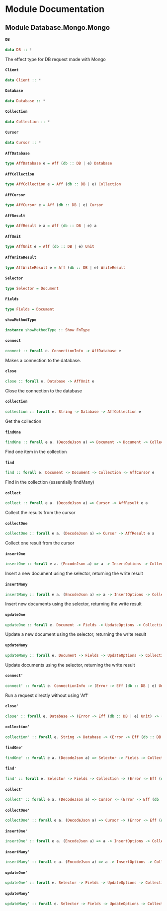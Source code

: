 # Module Documentation

## Module Database.Mongo.Mongo

#### `DB`

``` purescript
data DB :: !
```

The effect type for DB request made with Mongo

#### `Client`

``` purescript
data Client :: *
```


#### `Database`

``` purescript
data Database :: *
```


#### `Collection`

``` purescript
data Collection :: *
```


#### `Cursor`

``` purescript
data Cursor :: *
```


#### `AffDatabase`

``` purescript
type AffDatabase e = Aff (db :: DB | e) Database
```


#### `AffCollection`

``` purescript
type AffCollection e = Aff (db :: DB | e) Collection
```


#### `AffCursor`

``` purescript
type AffCursor e = Aff (db :: DB | e) Cursor
```


#### `AffResult`

``` purescript
type AffResult e a = Aff (db :: DB | e) a
```


#### `AffUnit`

``` purescript
type AffUnit e = Aff (db :: DB | e) Unit
```


#### `AffWriteResult`

``` purescript
type AffWriteResult e = Aff (db :: DB | e) WriteResult
```


#### `Selector`

``` purescript
type Selector = Document
```


#### `Fields`

``` purescript
type Fields = Document
```


#### `showMethodType`

``` purescript
instance showMethodType :: Show FnType
```


#### `connect`

``` purescript
connect :: forall e. ConnectionInfo -> AffDatabase e
```

Makes a connection to the database.

#### `close`

``` purescript
close :: forall e. Database -> AffUnit e
```

Close the connection to the database

#### `collection`

``` purescript
collection :: forall e. String -> Database -> AffCollection e
```

Get the collection

#### `findOne`

``` purescript
findOne :: forall e a. (DecodeJson a) => Document -> Document -> Collection -> AffResult e a
```

Find one item in the collection

#### `find`

``` purescript
find :: forall e. Document -> Document -> Collection -> AffCursor e
```

Find in the collection (essentially findMany)

#### `collect`

``` purescript
collect :: forall e a. (DecodeJson a) => Cursor -> AffResult e a
```

Collect the results from the cursor

#### `collectOne`

``` purescript
collectOne :: forall e a. (DecodeJson a) => Cursor -> AffResult e a
```

Collect one result from the cursor

#### `insertOne`

``` purescript
insertOne :: forall e a. (EncodeJson a) => a -> InsertOptions -> Collection -> AffWriteResult e
```

Insert a new document using the selector, returning the write result

#### `insertMany`

``` purescript
insertMany :: forall e a. (EncodeJson a) => a -> InsertOptions -> Collection -> AffWriteResult e
```

Insert new documents using the selector, returning the write result

#### `updateOne`

``` purescript
updateOne :: forall e. Document -> Fields -> UpdateOptions -> Collection -> AffWriteResult e
```

Update a new document using the selector, returning the write result

#### `updateMany`

``` purescript
updateMany :: forall e. Document -> Fields -> UpdateOptions -> Collection -> AffWriteResult e
```

Update documents using the selector, returning the write result

#### `connect'`

``` purescript
connect' :: forall e. ConnectionInfo -> (Error -> Eff (db :: DB | e) Unit) -> (Database -> Eff (db :: DB | e) Unit) -> Eff (db :: DB | e) (Canceler (db :: DB | e))
```

Run a request directly without using 'Aff'

#### `close'`

``` purescript
close' :: forall e. Database -> (Error -> Eff (db :: DB | e) Unit) -> (Unit -> Eff (db :: DB | e) Unit) -> Eff (db :: DB | e) (Canceler (db :: DB | e))
```


#### `collection'`

``` purescript
collection' :: forall e. String -> Database -> (Error -> Eff (db :: DB | e) Unit) -> (Collection -> Eff (db :: DB | e) Unit) -> Eff (db :: DB | e) (Canceler (db :: DB | e))
```


#### `findOne'`

``` purescript
findOne' :: forall e a. (DecodeJson a) => Selector -> Fields -> Collection -> (Error -> Eff (db :: DB | e) Unit) -> (a -> Eff (db :: DB | e) Unit) -> Eff (db :: DB | e) (Canceler (db :: DB | e))
```


#### `find'`

``` purescript
find' :: forall e. Selector -> Fields -> Collection -> (Error -> Eff (db :: DB | e) Unit) -> (Cursor -> Eff (db :: DB | e) Unit) -> Eff (db :: DB | e) (Canceler (db :: DB | e))
```


#### `collect'`

``` purescript
collect' :: forall e a. (DecodeJson a) => Cursor -> (Error -> Eff (db :: DB | e) Unit) -> (a -> Eff (db :: DB | e) Unit) -> Eff (db :: DB | e) (Canceler (db :: DB | e))
```


#### `collectOne'`

``` purescript
collectOne' :: forall e a. (DecodeJson a) => Cursor -> (Error -> Eff (db :: DB | e) Unit) -> (a -> Eff (db :: DB | e) Unit) -> Eff (db :: DB | e) (Canceler (db :: DB | e))
```


#### `insertOne'`

``` purescript
insertOne' :: forall e a. (EncodeJson a) => a -> InsertOptions -> Collection -> (Error -> Eff (db :: DB | e) Unit) -> (WriteResult -> Eff (db :: DB | e) Unit) -> Eff (db :: DB | e) (Canceler (db :: DB | e))
```


#### `insertMany'`

``` purescript
insertMany' :: forall e a. (EncodeJson a) => a -> InsertOptions -> Collection -> (Error -> Eff (db :: DB | e) Unit) -> (WriteResult -> Eff (db :: DB | e) Unit) -> Eff (db :: DB | e) (Canceler (db :: DB | e))
```


#### `updateOne'`

``` purescript
updateOne' :: forall e. Selector -> Fields -> UpdateOptions -> Collection -> (Error -> Eff (db :: DB | e) Unit) -> (WriteResult -> Eff (db :: DB | e) Unit) -> Eff (db :: DB | e) (Canceler (db :: DB | e))
```


#### `updateMany'`

``` purescript
updateMany' :: forall e. Selector -> Fields -> UpdateOptions -> Collection -> (Error -> Eff (db :: DB | e) Unit) -> (WriteResult -> Eff (db :: DB | e) Unit) -> Eff (db :: DB | e) (Canceler (db :: DB | e))
```




